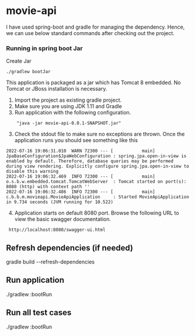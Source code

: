 # movie-api

I have used spring-boot and gradle for managing the dependency. Hence, we can use below standard commands after checking out the project.

### Running in spring boot Jar
Create Jar
```
./gradlew bootJar
```
This application is packaged as a jar which has Tomcat 8 embedded. No Tomcat or JBoss installation is necessary.

1. Import the project as existing gradle project.
2. Make sure you are using JDK 1.11 and Gradle
2. Run application with the following configuration.
```
    "java -jar movie-api-0.0.1-SNAPSHOT.jar"
```
3. Check the stdout file to make sure no exceptions are thrown. Once the application runs you should see something like this

```
2022-07-16 19:06:31.010  WARN 72300 --- [           main] JpaBaseConfiguration$JpaWebConfiguration : spring.jpa.open-in-view is enabled by default. Therefore, database queries may be performed during view rendering. Explicitly configure spring.jpa.open-in-view to disable this warning
2022-07-16 19:06:32.469  INFO 72300 --- [           main] o.s.b.w.embedded.tomcat.TomcatWebServer  : Tomcat started on port(s): 8080 (http) with context path ''
2022-07-16 19:06:32.486  INFO 72300 --- [           main] c.b.b.m.movieapi.MovieApiApplication     : Started MovieApiApplication in 9.734 seconds (JVM running for 10.522)
```
4. Application starts on default 8080 port. Browse the following URL to view the basic swagger documentation.
```
 http://localhost:8080/swagger-ui.html
```
## Refresh dependencies (if needed)
gradle build --refresh-dependencies

## Run application
./gradlew :bootRun

## Run all test cases
./gradlew :bootRun










